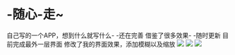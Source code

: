 # -随心-走~
自己写的一个APP，想到什么就写什么- -还在完善
借鉴了很多效果- -随时更新
目前完成最外一层界面
修改了我的界面效果，添加模糊以及缩放
<img src=http://chuantu.biz/t5/1/1464333394x3738746565.png />
<img src=http://chuantu.biz/t5/1/1464333452x3738746565.png />
<img src=http://chuantu.biz/t5/1/1464333469x3738746565.png />
